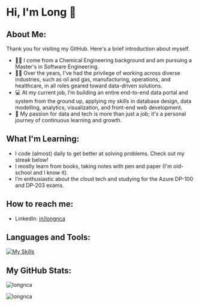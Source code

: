 # Hi, I'm Long 👋

## About Me: 

Thank you for visiting my GitHub. Here's a brief introduction about myself. 

- :man_student: I come from a Chemical Engineering background and am pursuing a Master's in Software Engineering.
- :man_mechanic: Over the years, I've had the privilege of working across diverse industries, such as oil and gas, manufacturing, operations, and healthcare, in all roles geared toward data-driven solutions.
- :computer: At my current job, I’m building an entire end-to-end data portal and system from the ground up, applying my skills in database design, data modelling, analytics, visualization, and front-end web development.
- :microscope: My passion for data and tech is more than just a job; it's a personal journey of continuous learning and growth.

## What I'm Learning:

- I code (almost) daily to get better at solving problems. Check out my streak below!
- I mostly learn from books, taking notes with pen and paper (I'm old-school and I know it).
- I’m enthusiastic about the cloud tech and studying for the Azure DP-100 and DP-203 exams.
<!-- - I write about what I learn and my projects on my data blog. Check it out to see what I’m up to.-->

## How to reach me:
  
- LinkedIn: [in/longnca](https://www.linkedin.com/in/longnca/)

## Languages and Tools:

[![My Skills](https://skillicons.dev/icons?i=py,django,docker,git,mysql,postgres,aws,azure,gcp,html,css,js&perline=6)](https://skillicons.dev)

## My GitHub Stats:

<p><img align="center" src="https://github-readme-stats.vercel.app/api/top-langs/?username=longnca&show_icons=true&locale=en&layout=compact" alt="longnca" /></p>
<p><img align="center" src="https://github-readme-streak-stats.herokuapp.com?user=longnca" alt="longnca" /></p>

<!-- This is the legacy section 
[![longnca's Top Languages](https://github-readme-stats.vercel.app/api/top-langs/?username=longnca&theme=default&show_icons=true&hide_border=false&layout=compact)](https://gh-stats-gen.vercel.app/)

[![longnca's Streak](https://github-readme-streak-stats.herokuapp.com/?user=longnca&theme=default&hide_border=false)](https://gh-stats-gen.vercel.app/)
-->
